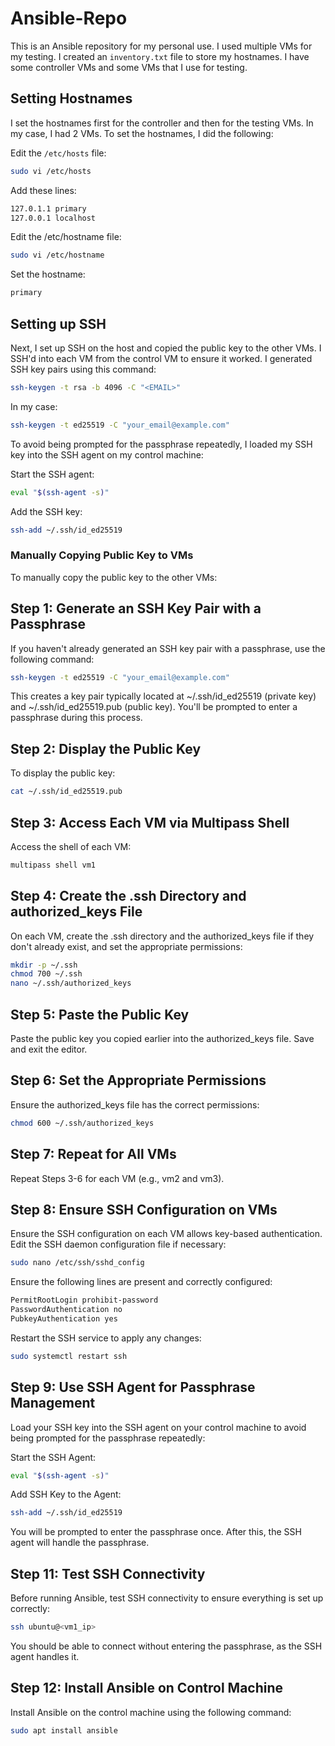 # Ansible-Repo

This is an Ansible repository for my personal use. I used multiple VMs for my testing. I created an `inventory.txt` file to store my hostnames. I have some controller VMs and some VMs that I use for testing.

## Setting Hostnames

I set the hostnames first for the controller and then for the testing VMs. In my case, I had 2 VMs. To set the hostnames, I did the following:

Edit the `/etc/hosts` file:

```bash
sudo vi /etc/hosts
```

Add these lines:
```bash
127.0.1.1 primary
127.0.0.1 localhost
```

Edit the /etc/hostname file:
```bash
sudo vi /etc/hostname
```

Set the hostname:
```bash
primary
```

## Setting up SSH

Next, I set up SSH on the host and copied the public key to the other VMs. I SSH'd into each VM from the control VM to ensure it worked. I generated SSH key pairs using this command:
```bash
ssh-keygen -t rsa -b 4096 -C "<EMAIL>"
```
In my case:

```bash
ssh-keygen -t ed25519 -C "your_email@example.com"
```

To avoid being prompted for the passphrase repeatedly, I loaded my SSH key into the SSH agent on my control machine:


Start the SSH agent:
```bash
eval "$(ssh-agent -s)"
```
Add the SSH key:
```bash
ssh-add ~/.ssh/id_ed25519
```
### Manually Copying Public Key to VMs

To manually copy the public key to the other VMs:

## Step 1: Generate an SSH Key Pair with a Passphrase
If you haven't already generated an SSH key pair with a passphrase, use the following command:
```bash
ssh-keygen -t ed25519 -C "your_email@example.com"
```
This creates a key pair typically located at ~/.ssh/id_ed25519 (private key) and ~/.ssh/id_ed25519.pub (public key). You'll be prompted to enter a passphrase during this process.

## Step 2: Display the Public Key
To display the public key:
```bash
cat ~/.ssh/id_ed25519.pub
```

## Step 3: Access Each VM via Multipass Shell
Access the shell of each VM:
```bash
multipass shell vm1
```
## Step 4: Create the .ssh Directory and authorized_keys File
On each VM, create the .ssh directory and the authorized_keys file if they don't already exist, and set the appropriate permissions:
```bash
mkdir -p ~/.ssh
chmod 700 ~/.ssh
nano ~/.ssh/authorized_keys
```
## Step 5: Paste the Public Key
Paste the public key you copied earlier into the authorized_keys file. Save and exit the editor.

## Step 6: Set the Appropriate Permissions
Ensure the authorized_keys file has the correct permissions:
```bash
chmod 600 ~/.ssh/authorized_keys
```
## Step 7: Repeat for All VMs
Repeat Steps 3-6 for each VM (e.g., vm2 and vm3).

## Step 8: Ensure SSH Configuration on VMs
Ensure the SSH configuration on each VM allows key-based authentication. Edit the SSH daemon configuration file if necessary:
```bash
sudo nano /etc/ssh/sshd_config
```
Ensure the following lines are present and correctly configured:

```bash
PermitRootLogin prohibit-password
PasswordAuthentication no
PubkeyAuthentication yes
```
Restart the SSH service to apply any changes:

```bash
sudo systemctl restart ssh
```
## Step 9: Use SSH Agent for Passphrase Management
Load your SSH key into the SSH agent on your control machine to avoid being prompted for the passphrase repeatedly:

Start the SSH Agent:
```bash
eval "$(ssh-agent -s)"
```
Add SSH Key to the Agent:

```bash
ssh-add ~/.ssh/id_ed25519
```
You will be prompted to enter the passphrase once. After this, the SSH agent will handle the passphrase.

## Step 11: Test SSH Connectivity
Before running Ansible, test SSH connectivity to ensure everything is set up correctly:

```bash
ssh ubuntu@<vm1_ip>
```
You should be able to connect without entering the passphrase, as the SSH agent handles it.

## Step 12: Install Ansible on Control Machine
Install Ansible on the control machine using the following command:
```bash
sudo apt install ansible
```


